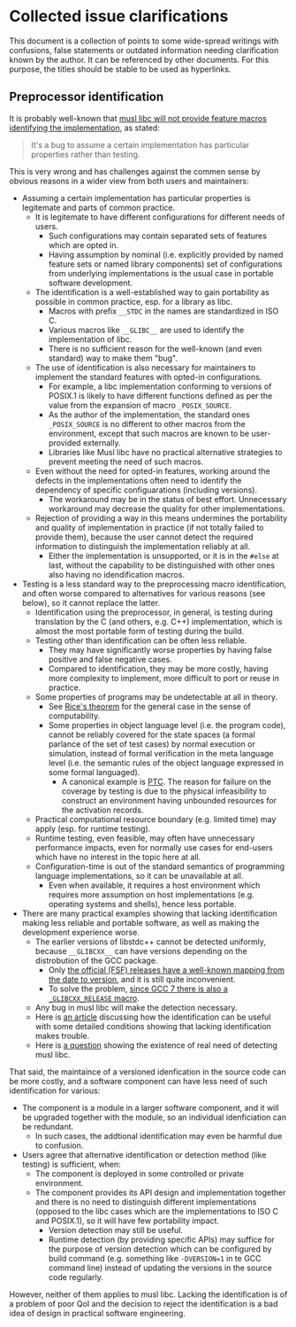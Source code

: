 ﻿# Collected issue clarifications

This document is a collection of points to some wide-spread writings with confusions, false statements or outdated information needing clarification known by the author. It can be referenced by other documents. For this purpose, the titles should be stable to be used as hyperlinks.

## Preprocessor identification

It is probably well-known that [musl libc will not provide feature macros identifying the implementation](https://openwall.com/lists/musl/2013/03/29/13), as stated:

>  It's a bug to assume a certain implementation has particular properties rather than testing.

This is very wrong and has challenges against the commen sense by obvious reasons in a wider view from both users and maintainers:

* Assuming a certain implementation has particular properties is legitemate and parts of common practice.
	* It is legitemate to have different configurations for different needs of users.
		* Such configurations may contain separated sets of features which are opted in.
		* Having assumption by nominal (i.e. explicitly provided by named feature sets or named library components) set of configurations from underlying implementations is the usual case in portable software development.
	* The identification is a well-established way to gain portability as possible in common practice, esp. for a library as libc.
		* Macros with prefix `__STDC` in the names are standardized in ISO C.
		* Various macros like `__GLIBC__` are used to identify the implementation of libc.
		* There is no sufficient reason for the well-known (and even standard) way to make them "bug".
	* The use of identification is also necessary for maintainers to implement the standard features with opted-in configurations.
		* For example, a libc implementation conforming to versions of POSIX.1 is likely to have different functions defined as per the value from the expansion of macro `_POSIX_SOURCE`.
		* As the author of the implementation, the standard ones `_POSIX_SOURCE` is no different to other macros from the environment, except that such macros are known to be user-provided externally.
		* Libraries like Musl libc have no practical alternative strategies to prevent meeting the need of such macros.
	* Even without the need for opted-in features, working around the defects in the implementations often need to identify the dependency of specific configuarations (including versions).
		* The workaround may be in the status of best effort. Unnecessary workaround may decrease the quality for other implementations.
	* Rejection of providing a way in this means undermines the portability and quality of implementation in practice (if not totally failed to provide them), because the user cannot detect the required information to distinguish the implementation reliably at all.
		* Either the implementation is unsupported, or it is in the `#else` at last, without the capability to be distinguished with other ones also having no idendification macros.
* Testing is a less standard way to the preprocessing macro identification, and often worse compared to alternatives for various reasons (see below), so it cannot replace the latter.
	* Identification using the preprocessor, in general, is testing during translation by the C (and others, e.g. C++) implementation, which is almost the most portable form of testing during the build.
	* Testing other than identification can be often less reliable.
		* They may have significantly worse properties by having false positive and false negative cases.
		* Compared to identification, they may be more costly, having more complexity to implement, more difficult to port or reuse in practice.
	* Some properties of programs may be undetectable at all in theory.
		* See [Rice's theorem](https://en.wikipedia.org/wiki/Rice%27s_theorem) for the general case in the sense of computability.
		* Some properties in object language level (i.e. the program code), cannot be reliably covered for the state spaces (a formal parlance of the set of test cases) by normal execution or simulation, instead of formal verification in the meta language level (i.e. the semantic rules of the object language expressed in some formal languaged).
			* A canonical example is [PTC](https://www.geeksforgeeks.org/what-is-a-proper-tail-call/). The reason for failure on the coverage by testing is due to the physical infeasibility to construct an environment having unbounded resources for the activation records.
	* Practical computational resource boundary (e.g. limited time) may apply (esp. for runtime testing).
	* Runtime testing, even feasible, may often have unnecessary performance impacts, even for normally use cases for end-users which have no interest in the topic here at all.
	* Configuration-time is out of the standard semantics of programming language implementations, so it can be unavailable at all.
		* Even when available, it requires a host environment which requires more assumption on host implementations (e.g. operating systems and shells), hence less portable.
* There are many practical examples showing that lacking identification making less reliable and portable software, as well as making the development experience worse.
	* The earlier versions of libstdc++ cannot be detected uniformly, because `__GLIBCXX__` can have versions depending on the distrobution of the GCC package.
		* Only [the official (FSF) releases have a well-known mapping from the date to version](https://gcc.gnu.org/onlinedocs/gcc-14.2.0/libstdc++/manual/manual/abi.html#abi.versioning.__GLIBCXX__), and it is still quite inconvenient.
		* To solve the problem, [since GCC 7 there is also a `_GLIBCXX_RELEASE` macro](https://gcc.gnu.org/onlinedocs/gcc-14.2.0/libstdc++/manual/manual/using_macros.html).
	* Any bug in musl libc will make the detection necessary.
	* Here is [an article](https://catfox.life/2022/04/16/the-musl-preprocessor-debate/) discussing how the identification can be useful with some detailed conditions showing that lacking identification makes trouble.
	* Here is [a question](https://stackoverflow.com/questions/58177815) showing the existence of real need of detecting musl libc.

That said, the maintaince of a versioned idenfication in the source code can be more costly, and a software component can have less need of such identification for various:

* The component is a module in a larger software component, and it will be upgraded together with the module, so an individual idenficiation can be redundant.
	* In such cases, the addtional identification may even be harmful due to confusion.
* Users agree that alternative identification or detection method (like testing) is sufficient, when:
	* The component is deployed in some controlled or private environment.
	* The component provides its API design and implementation together and there is no need to distinguish different implementations (opposed to the libc cases which are the implementations to ISO C and POSIX.1), so it will have few portability impact.
		* Version detection may still be useful.
		* Runtime detection (by providing specific APIs) may suffice for the purpose of version detection which can be configured by build command (e.g. something like `-DVERSION=1` in te GCC command line) instead of updating the versions in the source code regularly.

However, neither of them applies to musl libc. Lacking the identification is of a problem of poor QoI and the decision to reject the identification is a bad idea of design in practical software engineering.

